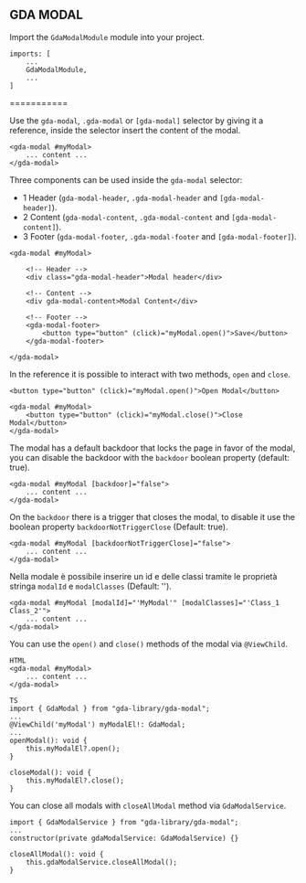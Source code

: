 ## GDA MODAL

Import the `GdaModalModule` module into your project.

```
imports: [
    ...
    GdaModalModule,
    ...
]
```

===========

Use the `gda-modal`, `.gda-modal` or `[gda-modal]` selector by giving it a reference, inside the selector insert the content of the modal.

```
<gda-modal #myModal>
    ... content ...
</gda-modal>
```


Three components can be used inside the `gda-modal` selector:

- 1 Header (`gda-modal-header`, `.gda-modal-header` and `[gda-modal-header]`).
- 2 Content (`gda-modal-content`, `.gda-modal-content` and `[gda-modal-content]`).
- 3 Footer (`gda-modal-footer`, `.gda-modal-footer` and `[gda-modal-footer]`).

```
<gda-modal #myModal>

    <!-- Header -->
    <div class="gda-modal-header">Modal header</div>

    <!-- Content -->
    <div gda-modal-content>Modal Content</div>

    <!-- Footer -->
    <gda-modal-footer>
        <button type="button" (click)="myModal.open()">Save</button>
    </gda-modal-footer>

</gda-modal>
```

In the reference it is possible to interact with two methods, `open` and `close`.

```
<button type="button" (click)="myModal.open()">Open Modal</button>

<gda-modal #myModal>
    <button type="button" (click)="myModal.close()">Close Modal</button>
</gda-modal>
```

The modal has a default backdoor that locks the page in favor of the modal, you can disable the backdoor with the `backdoor` boolean property (default: true).

```
<gda-modal #myModal [backdoor]="false">
    ... content ...
</gda-modal>
```

On the `backdoor` there is a trigger that closes the modal, to disable it use the boolean property `backdoorNotTriggerClose` (Default: true).

```
<gda-modal #myModal [backdoorNotTriggerClose]="false">
    ... content ...
</gda-modal>
```

Nella modale è possibile inserire un id e delle classi tramite le proprietà stringa `modalId` e `modalClasses` (Default: '').

```
<gda-modal #myModal [modalId]="'MyModal'" [modalClasses]="'Class_1 Class_2'">
    ... content ...
</gda-modal>
```

You can use the `open()` and `close()` methods of the modal via `@ViewChild`.

```
HTML
<gda-modal #myModal>
    ... content ...
</gda-modal>

TS
import { GdaModal } from "gda-library/gda-modal";
...
@ViewChild('myModal') myModalEl!: GdaModal;
...
openModal(): void {
    this.myModalEl?.open();
}

closeModal(): void {
    this.myModalEl?.close();
}
```

You can close all modals with `closeAllModal` method via `GdaModalService`.

```
import { GdaModalService } from "gda-library/gda-modal";
...
constructor(private gdaModalService: GdaModalService) {}

closeAllModal(): void {
    this.gdaModalService.closeAllModal();
}
```

